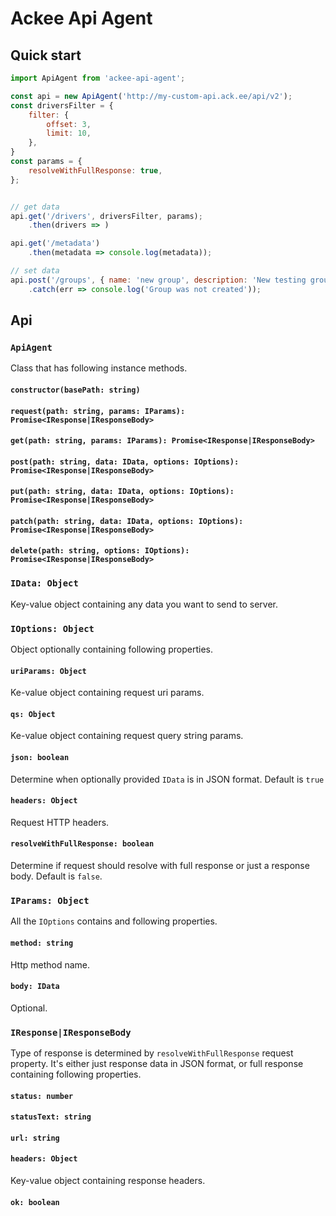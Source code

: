 # Ackee Api Agent

## Quick start

```js
import ApiAgent from 'ackee-api-agent';

const api = new ApiAgent('http://my-custom-api.ack.ee/api/v2');
const driversFilter = {
    filter: {
        offset: 3,
        limit: 10,
    },
}
const params = {
    resolveWithFullResponse: true,
};


// get data
api.get('/drivers', driversFilter, params);
    .then(drivers => )

api.get('/metadata')
    .then(metadata => console.log(metadata));

// set data
api.post('/groups', { name: 'new group', description: 'New testing group' })
    .catch(err => console.log('Group was not created'));
```

## Api

### `ApiAgent`

Class that has following instance methods.

#### `constructor(basePath: string)`

#### `request(path: string, params: IParams): Promise<IResponse|IResponseBody>`

#### `get(path: string, params: IParams): Promise<IResponse|IResponseBody>`

#### `post(path: string, data: IData, options: IOptions): Promise<IResponse|IResponseBody>`

#### `put(path: string, data: IData, options: IOptions): Promise<IResponse|IResponseBody>`

#### `patch(path: string, data: IData, options: IOptions): Promise<IResponse|IResponseBody>`

#### `delete(path: string, options: IOptions): Promise<IResponse|IResponseBody>`

### `IData: Object`
Key-value object containing any data you want to send to server.

### `IOptions: Object`

Object optionally containing following properties.

#### `uriParams: Object`

Ke-value object containing request uri params.

#### `qs: Object`

Ke-value object containing request query string params.

#### `json: boolean`

Determine when optionally provided `IData` is in JSON format. Default is `true`

#### `headers: Object`

Request HTTP headers.

#### `resolveWithFullResponse: boolean`

Determine if request should resolve with full response or just a response body. Default is `false`.

### `IParams: Object`

All the `IOptions` contains and following properties.

#### `method: string`
 Http method name.

#### `body: IData`

Optional.

### `IResponse|IResponseBody`

Type of response is determined by `resolveWithFullResponse` request property. It's either
just response data in JSON format, or full response containing following properties.

#### `status: number`

#### `statusText: string`

#### `url: string`

#### `headers: Object`

Key-value object containing response headers.

#### `ok: boolean`
